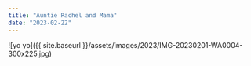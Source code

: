 ```yaml
---
title: "Auntie Rachel and Mama"
date: "2023-02-22"
---
```


![yo yo]({{ site.baseurl }}/assets/images/2023/IMG-20230201-WA0004-300x225.jpg)
